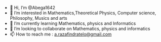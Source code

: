 - 👋 Hi, I’m @Abega1642
- 👀 I’m interested in Mathematics,Theoretical Physics, Computer science, Philosophy, Musics and arts
- 🌱 I’m currently learning Mathematics, physics and Informatics
- 💞️ I’m looking to collaborate on Mathematics, physics and informatics
- 📫 How to reach me : a.razafindratelo@gmail.com

<!---
Abega1642/Abega1642 is a ✨ special ✨ repository because its `README.md` (this file) appears on your GitHub profile.
You can click the Preview link to take a look at your changes.
--->
